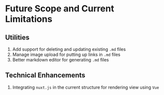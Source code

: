 # Future Scope and Current Limitations

## Utilities
1. Add support for deleting and updating existing `.md` files
2. Manage image upload for putting up links in `.md` files
3. Better markdown editor for generating `.md` files

## Technical Enhancements
1. Integrating `nuxt.js` in the current structure for rendering view using `Vue`